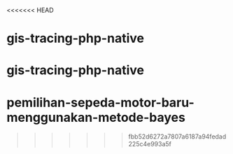 <<<<<<< HEAD
# gis-tracing-php-native
gis-tracing-php-native
=======
# pemilihan-sepeda-motor-baru-menggunakan-metode-bayes
>>>>>>> fbb52d6272a7807a6187a94fedad225c4e993a5f

